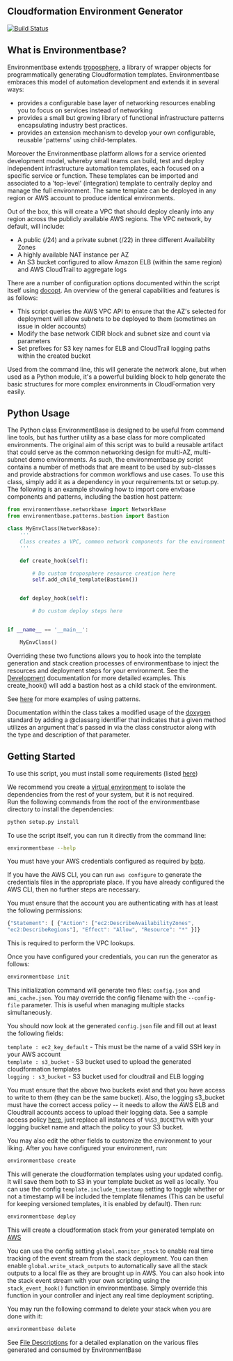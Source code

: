 ## Cloudformation Environment Generator
[![Build Status](https://ci.dualspark.com/api/badge/github.com/DualSpark/cloudformation-environmentbase/status.svg?branch=master)](https://ci.dualspark.com/github.com/DualSpark/cloudformation-environmentbase)

What is Environmentbase?
------------------

Environmentbase extends [troposphere](https://github.com/cloudtools/troposphere), a library of wrapper objects for programmatically generating Cloudformation templates. Environmentbase embraces this model of automation development and extends it in several ways:
- provides a configurable base layer of networking resources enabling you to focus on services instead of networking
- provides a small but growing library of functional infrastructure patterns encapsulating industry best practices.
- provides an extension mechanism to develop your own configurable, reusable 'patterns' using child-templates.


Moreover the Environmentbase platform allows for a service oriented development model, whereby small teams can build, test and deploy independent infrastructure automation templates, each focused on a specific service or function.  These templates can be imported and associated to a 'top-level' (integration) template to centrally deploy and manage the full environment. The same template can be deployed in any region or AWS account to produce identical environments.

Out of the box, this will create a VPC that should deploy cleanly into any region
across the publicly available AWS regions.  The VPC network, by default, will
include:

* A public (/24) and a private subnet (/22) in three different Availability Zones
* A highly available NAT instance per AZ
* An S3 bucket configured to allow Amazon ELB (within the same region) and AWS
  CloudTrail to aggregate logs

There are a number of configuration options documented within the script itself
using [docopt](http://docopt.org). An overview of the general capabilities and
features is as follows:

* This script queries the AWS VPC API to ensure that the AZ's selected for
  deployment will allow subnets to be deployed to them (sometimes an issue in
  older accounts)
* Modify the base network CIDR block and subnet size and count via parameters
* Set prefixes for S3 key names for ELB and CloudTrail logging paths within the
  created bucket

Used from the command line, this will generate the network alone, but when used
as a Python module, it's a powerful building block to help generate the basic
structures for more complex environments in CloudFormation very easily.

## Python Usage

The Python class EnvironmentBase is designed to be useful from command line
tools, but has further utility as a base class for more complicated
environments. The original aim of this script was to build a reusable artifact
that could serve as the common networking design for multi-AZ, multi-subnet
demo environments. As such, the environmentbase.py script contains a number of
methods that are meant to be used by sub-classes and provide abstractions for
common workflows and use cases. To use this class, simply add it as a dependency 
in your requirements.txt or setup.py. The following is an example showing how to
import core envbase components and patterns, including the bastion host pattern:

```python
from environmentbase.networkbase import NetworkBase
from environmentbase.patterns.bastion import Bastion

class MyEnvClass(NetworkBase):
    '''
    Class creates a VPC, common network components for the environment and a bastion host
    '''

    def create_hook(self):

        # Do custom troposphere resource creation here
        self.add_child_template(Bastion())


    def deploy_hook(self):

        # Do custom deploy steps here


if __name__ == '__main__':

    MyEnvClass()
```

Overriding these two functions allows you to hook into the template generation and stack creation processes of environmentbase to inject the resources and deployment steps for your environment. See the [Development](DEVELOPMENT.md) documentation for more detailed examples. This create_hook() will add a bastion host as a child stack of the environment. 

See [here](src/examples/) for more examples of using patterns.

Documentation within the class takes a modified usage of the
[doxygen](http://www.stack.nl/~dimitri/doxygen/manual/docblocks.html#pythonblocks)
standard by adding a @classarg identifier that indicates that a given method
utilizes an argument that's passed in via the class constructor along with the
type and description of that parameter.

## Getting Started

To use this script, you must install some requirements (listed [here](https://github.com/DualSpark/cloudformation-environmentbase/blob/master/setup.py#L65))  

We recommend you create a [virtual environment](https://virtualenv.pypa.io/en/latest/) to isolate the dependencies from the rest of your system, but it is not required.  
Run the following commands from the root of the environmentbase directory to install the dependencies:

```bash
python setup.py install
```

To use the script itself, you can run it directly from the command line:

```bash
environmentbase --help
```

You must have your AWS credentials configured as required by [boto](http://boto.readthedocs.org/en/latest/boto_config_tut.html).

If you have the AWS CLI, you can run `aws configure` to generate the credentials files in the appropriate place. If you have already configured the AWS CLI, then no further steps are necessary. 

You must ensure that the account you are authenticating with has at least the following permissions:

```javascript
{"Statement": [ {"Action": ["ec2:DescribeAvailabilityZones",
"ec2:DescribeRegions"], "Effect": "Allow", "Resource": "*" }]}
```

This is required to perform the VPC lookups. 

Once you have configured your credentials, you can run the generator as follows:

```bash
environmentbase init
```

This initialization command will generate two files: `config.json` and `ami_cache.json`. You may override the config filename with the `--config-file` parameter. This is useful when managing multiple stacks simultaneously.

You should now look at the generated `config.json` file and fill out at least the following fields:

`template : ec2_key_default` - This must be the name of a valid SSH key in your AWS account  
`template : s3_bucket` - S3 bucket used to upload the generated cloudformation templates  
`logging : s3_bucket` - S3 bucket used for cloudtrail and ELB logging  

You must ensure that the above two buckets exist and that you have access to write to them (they can be the same bucket). Also, the logging s3_bucket must have the correct access policy -- it needs to allow the AWS ELB and Cloudtrail accounts access to upload their logging data. See a sample access policy [here](src/environmentbase/data/logging_bucket_policy.json), just replace all instances of `%%S3_BUCKET%%` with your logging bucket name and attach the policy to your S3 bucket.

You may also edit the other fields to customize the environment to your liking. After you have configured your environment, run:

```bash
environmentbase create
```

This will generate the cloudformation templates using your updated config. It will save them both to S3 in your template bucket as well as locally. You can use the config `template.include_timestamp` setting to toggle whether or not a timestamp will be included the template filenames (This can be useful for keeping versioned templates, it is enabled by default). Then run:

```bash
environmentbase deploy
```

This will create a cloudformation stack from your generated template on [AWS](https://console.aws.amazon.com/cloudformation/)

You can use the config setting `global.monitor_stack` to enable real time tracking of the event stream from the stack deployment. You can then enable `global.write_stack_outputs` to automatically save all the stack outputs to a local file as they are brought up in AWS. You can also hook into the stack event stream with your own scripting using the `stack_event_hook()` function in environmentbase. Simply override this function in your controller and inject any real time deployment scripting. 

You may run the following command to delete your stack when you are done with it:

```bash
environmentbase delete
```

See [File Descriptions](FILE_DESCRIPTIONS.md) for a detailed explanation on the various files generated and consumed by EnvironmentBase
